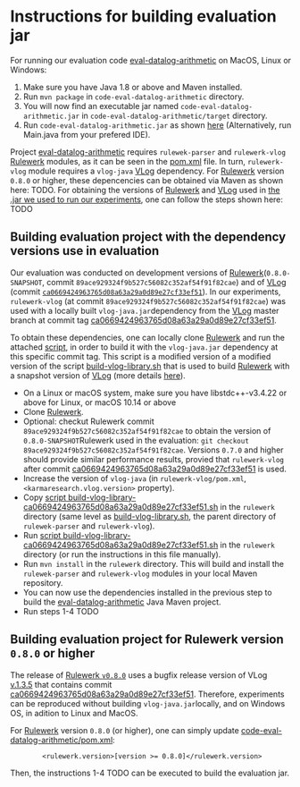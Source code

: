 # Instructions for building evaluation jar

For running our evaluation code [eval-datalog-arithmetic](https://github.com/knowsys/eval-datalog-arithmetic/tree/main/code-eval-datalog-arithmetic) on MacOS, Linux or Windows:

   1. Make sure you have Java 1.8 or above and Maven installed.
   2. Run `mvn package` in `code-eval-datalog-arithmetic` directory. 
   3. You will now find an executable jar named `code-eval-datalog-arithmetic.jar` in `code-eval-datalog-arithmetic/target` directory. 
   4. Run `code-eval-datalog-arithmetic.jar` as shown [here](https://github.com/knowsys/eval-datalog-arithmetic#toolchain) (Alternatively, run Main.java from your prefered IDE). 



Project [eval-datalog-arithmetic](https://github.com/knowsys/eval-datalog-arithmetic/tree/main/code-eval-datalog-arithmetic) requires `rulewek-parser` and `rulewerk-vlog` [Rulewerk](https://github.com/knowsys/rulewerk)  modules, as it can be seen in the [pom.xml](https://github.com/knowsys/eval-datalog-arithmetic/blob/main/code-eval-datalog-arithmetic/pom.xml) file. In turn, `rulewerk-vlog` module requires a `vlog-java` [VLog](https://github.com/karmaresearch/vlog) dependency.
For [Rulewerk](https://github.com/knowsys/rulewerk) version `0.8.0` or higher, these depencencies can be obtained via Maven as shown here: TODO.
For obtaining the versions of [Rulewerk](https://github.com/knowsys/rulewerk) and  [VLog](https://github.com/karmaresearch/vlog) used in [the .jar we used to run our experiments](https://github.com/knowsys/eval-datalog-arithmetic/blob/main/code-eval-datalog-arithmetic_linux.jar), one can follow the steps shown here: TODO 






## Building evaluation project with the dependency versions use in evaluation
Our evaluation was conducted on development versions of [Rulewerk](https://github.com/knowsys/rulewerk)(`0.8.0-SNAPSHOT`, commit  `89ace929324f9b527c56082c352af54f91f82cae`) and of [VLog](https://github.com/karmaresearch/vlog) (commit [`ca0669424963765d08a63a29a0d89e27cf33ef51`](https://github.com/karmaresearch/vlog/commit/ca0669424963765d08a63a29a0d89e27cf33ef51)). 
In our experiments, `rulewerk-vlog` (at commit  `89ace929324f9b527c56082c352af54f91f82cae`) was used with a locally built `vlog-java.jar`dependency from the [VLog](https://github.com/karmaresearch/vlog) master branch at commit tag [ca0669424963765d08a63a29a0d89e27cf33ef51](https://github.com/karmaresearch/vlog/commit/ca0669424963765d08a63a29a0d89e27cf33ef51). 

To obtain these dependencies, one can locally clone [Rulewerk](https://github.com/knowsys/rulewerk) and run the attached [script](https://github.com/knowsys/eval-datalog-arithmetic/blob/main/build-vlog-library-ca0669424963765d08a63a29a0d89e27cf33ef51.sh), in order to build it with the `vlog-java.jar` dependency at this specific commit tag. This script is a modified version of a modified version of the script [build-vlog-library.sh](https://github.com/knowsys/rulewerk/blob/master/build-vlog-library.sh) that is used to build [Rulewerk](https://github.com/knowsys/rulewerk) with a snapshot version of [VLog](https://github.com/karmaresearch/vlog) (more details [here](https://github.com/knowsys/rulewerk#installation)).


* On a Linux or macOS system, make sure you have libstdc++-v3.4.22 or above for Linux, or macOS 10.14 or above 
* Clone [Rulewerk](https://github.com/knowsys/rulewerk).
* Optional: checkut Rulewerk commit `89ace929324f9b527c56082c352af54f91f82cae` to obtain the version of  `0.8.0-SNAPSHOT`Rulewerk used in the evaluation: `git checkout 89ace929324f9b527c56082c352af54f91f82cae`. Versions  `0.7.0` and higher should provide similar performance results, provied that `rulewerk-vlog` after commit [ca0669424963765d08a63a29a0d89e27cf33ef51](https://github.com/karmaresearch/vlog/commit/ca0669424963765d08a63a29a0d89e27cf33ef51) is used.
* Increase the version of `vlog-java` (in `rulewerk-vlog/pom.xml`, `<karmaresearch.vlog.version>` property).
* Copy [script build-vlog-library-ca0669424963765d08a63a29a0d89e27cf33ef51.sh](https://github.com/knowsys/eval-datalog-arithmetic/blob/main/build-vlog-library-ca0669424963765d08a63a29a0d89e27cf33ef51.sh) in the `rulewerk` directory (same level as [build-vlog-library.sh](https://github.com/knowsys/rulewerk/blob/master/build-vlog-library.sh), the parent directory of `rulewek-parser` and `rulewerk-vlog`).
* Run [script build-vlog-library-ca0669424963765d08a63a29a0d89e27cf33ef51.sh](https://github.com/knowsys/eval-datalog-arithmetic/blob/main/build-vlog-library-ca0669424963765d08a63a29a0d89e27cf33ef51.sh) in the `rulewerk` directory (or run the instructions in this file manually).
* Run `mvn install` in the `rulewerk` directory. This will build  and install the `rulewek-parser` and `rulewerk-vlog` modules in your local Maven repository.
* You can now use the dependencies installed in the previous step to build the [eval-datalog-arithmetic](https://github.com/knowsys/eval-datalog-arithmetic/tree/main/code-eval-datalog-arithmetic) Java Maven project.
* Run steps 1-4 TODO

## Building evaluation project for Rulewerk version `0.8.0` or higher

The release of [Rulewerk `v0.8.0`](https://github.com/knowsys/rulewerk/releases/tag/v0.8.0) uses a bugfix release version of VLog [v.1.3.5](https://github.com/karmaresearch/vlog/releases/tag/v1.3.5) that contains commit [ca0669424963765d08a63a29a0d89e27cf33ef51](https://github.com/karmaresearch/vlog/commit/ca0669424963765d08a63a29a0d89e27cf33ef51). Therefore, experiments can be reproduced without building `vlog-java.jar`locally, and on Windows OS, in adition to Linux and MacOS.

For [Rulewerk](https://github.com/knowsys/rulewerk) version `0.8.0` (or higher), one can simply update [code-eval-datalog-arithmetic/pom.xml](https://github.com/knowsys/eval-datalog-arithmetic/blob/main/code-eval-datalog-arithmetic/pom.xml):

    		<rulewerk.version>[version >= 0.8.0]</rulewerk.version>

Then, the instructions 1-4 TODO can be executed to build the evaluation jar.

